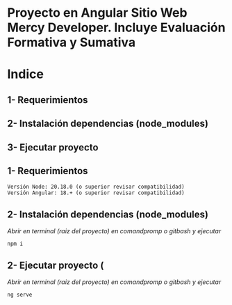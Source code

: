 # Proyecto en Angular Sitio Web Mercy Developer. Incluye Evaluación Formativa y Sumativa
# Indice
## 1- Requerimientos
## 2- Instalación dependencias (node_modules)
## 3- Ejecutar proyecto

## 1- Requerimientos
    Versión Node: 20.18.0 (o superior revisar compatibilidad)
    Versión Angular: 18.+ (o superior revisar compatibilidad)
## 2- Instalación dependencias (node_modules)
_Abrir en terminal (raiz del proyecto) en comandpromp o gitbash y ejecutar_
    
    npm i

## 2- Ejecutar proyecto (
_Abrir en terminal (raiz del proyecto) en comandpromp o gitbash y ejecutar_
    
    ng serve
